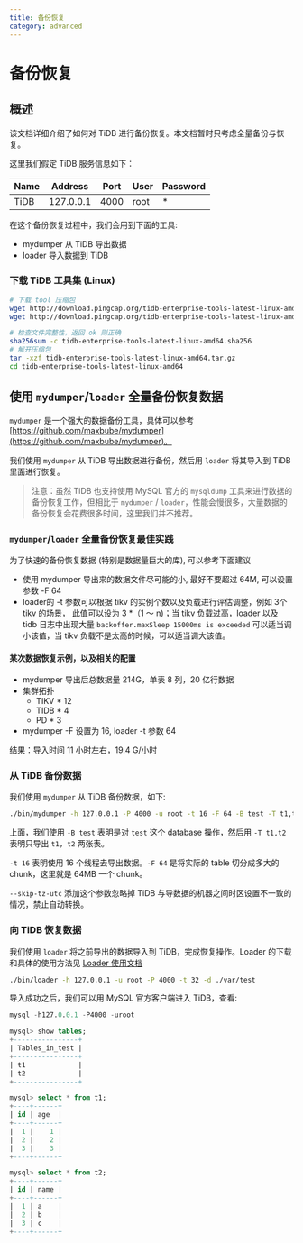 ```yaml
---
title: 备份恢复
category: advanced
---
```


# 备份恢复

## 概述


该文档详细介绍了如何对 TiDB 进行备份恢复。本文档暂时只考虑全量备份与恢复。

这里我们假定 TiDB 服务信息如下：

|Name|Address|Port|User|Password|
|----|-------|----|----|--------|
|TiDB|127.0.0.1|4000|root|*|


在这个备份恢复过程中，我们会用到下面的工具:

- mydumper 从 TiDB 导出数据
- loader 导入数据到 TiDB


### 下载 TiDB 工具集 (Linux)

```bash
# 下载 tool 压缩包
wget http://download.pingcap.org/tidb-enterprise-tools-latest-linux-amd64.tar.gz
wget http://download.pingcap.org/tidb-enterprise-tools-latest-linux-amd64.sha256

# 检查文件完整性，返回 ok 则正确
sha256sum -c tidb-enterprise-tools-latest-linux-amd64.sha256
# 解开压缩包
tar -xzf tidb-enterprise-tools-latest-linux-amd64.tar.gz
cd tidb-enterprise-tools-latest-linux-amd64
```


## 使用 `mydumper`/`loader` 全量备份恢复数据

`mydumper` 是一个强大的数据备份工具，具体可以参考 [https://github.com/maxbube/mydumper](https://github.com/maxbube/mydumper)。

我们使用 `mydumper` 从 TiDB 导出数据进行备份，然后用 `loader` 将其导入到 TiDB 里面进行恢复。

> 注意：虽然 TiDB 也支持使用 MySQL 官方的 `mysqldump` 工具来进行数据的备份恢复工作，但相比于 `mydumper` / `loader`，性能会慢很多，大量数据的备份恢复会花费很多时间，这里我们并不推荐。

### `mydumper`/`loader` 全量备份恢复最佳实践
为了快速的备份恢复数据 (特别是数据量巨大的库), 可以参考下面建议

* 使用 mydumper 导出来的数据文件尽可能的小, 最好不要超过 64M, 可以设置参数 -F 64 
* loader的 -t 参数可以根据 tikv 的实例个数以及负载进行评估调整，例如 3个 tikv 的场景， 此值可以设为 3 *（1 ～ n)；当 tikv 负载过高，loader 以及 tidb 日志中出现大量 `backoffer.maxSleep 15000ms is exceeded` 可以适当调小该值，当 tikv 负载不是太高的时候，可以适当调大该值。

#### 某次数据恢复示例，以及相关的配置
 - mydumper 导出后总数据量 214G，单表 8 列，20 亿行数据
 - 集群拓扑
     - TIKV * 12
     - TIDB * 4 
     - PD * 3
 - mydumper -F 设置为 16, loader -t 参数 64
 
结果：导入时间 11 小时左右，19.4 G/小时

### 从 TiDB 备份数据

我们使用 `mydumper` 从 TiDB 备份数据，如下:

```bash
./bin/mydumper -h 127.0.0.1 -P 4000 -u root -t 16 -F 64 -B test -T t1,t2 --skip-tz-utc -o ./var/test
```

上面，我们使用 `-B test` 表明是对 `test` 这个 database 操作，然后用 `-T t1,t2` 表明只导出 `t1`，`t2` 两张表。

`-t 16` 表明使用 16 个线程去导出数据。`-F 64` 是将实际的 table 切分成多大的 chunk，这里就是 64MB 一个 chunk。

`--skip-tz-utc` 添加这个参数忽略掉 TiDB 与导数据的机器之间时区设置不一致的情况，禁止自动转换。



### 向 TiDB 恢复数据

我们使用 `loader` 将之前导出的数据导入到 TiDB，完成恢复操作。Loader 的下载和具体的使用方法见 [Loader 使用文档](../tools/loader.md)

```bash
./bin/loader -h 127.0.0.1 -u root -P 4000 -t 32 -d ./var/test
```

导入成功之后，我们可以用 MySQL 官方客户端进入 TiDB，查看:

```sql
mysql -h127.0.0.1 -P4000 -uroot

mysql> show tables;
+----------------+
| Tables_in_test |
+----------------+
| t1             |
| t2             |
+----------------+

mysql> select * from t1;
+----+------+
| id | age  |
+----+------+
|  1 |    1 |
|  2 |    2 |
|  3 |    3 |
+----+------+

mysql> select * from t2;
+----+------+
| id | name |
+----+------+
|  1 | a    |
|  2 | b    |
|  3 | c    |
+----+------+
```

